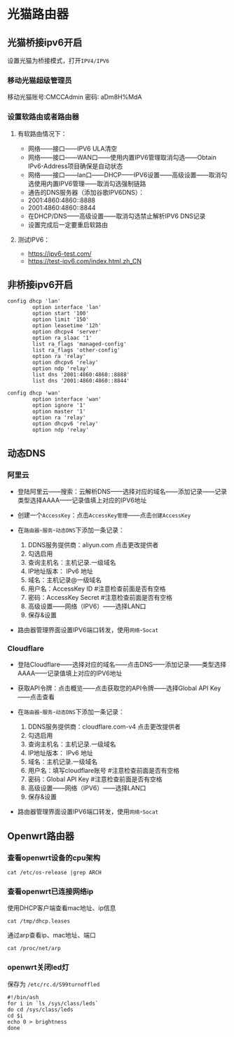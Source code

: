 # 光猫路由器

## 光猫桥接ipv6开启

设置光猫为桥接模式，打开`IPV4/IPV6`
### 移动光猫超级管理员
移动光猫账号∶CMCCAdmin 密码∶ aDm8H%MdA 
### 设置软路由或者路由器
1. 有软路由情况下：
   + 网络——接口——IPV6 ULA清空
   + 网络——接口——WAN口——使用内置IPV6管理取消勾选——Obtain IPv6-Address项目确保是自动状态
   + 网络——接口——lan口——DHCP——IPV6设置——高级设置——取消勾选使用内置IPV6管理——取消勾选强制链路
   + 通告的DNS服务器（添加谷歌IPV6DNS）：
   + 2001:4860:4860::8888
   + 2001:4860:4860::8844
   + 在DHCP/DNS——高级设置——取消勾选禁止解析IPV6 DNS记录
   + 设置完成后一定要重启软路由

2. 测试IPV6：
   + https://ipv6-test.com/
   + https://test-ipv6.com/index.html.zh_CN

## 非桥接ipv6开启
```
config dhcp 'lan'
        option interface 'lan'
        option start '100'
        option limit '150'
        option leasetime '12h'
        option dhcpv4 'server'
        option ra_slaac '1'
        list ra_flags 'managed-config'
        list ra_flags 'other-config'
        option ra 'relay'
        option dhcpv6 'relay'
        option ndp 'relay'
        list dns '2001:4860:4860::8888'
        list dns '2001:4860:4860::8844'

config dhcp 'wan'
        option interface 'wan'
        option ignore '1'
        option master '1'
        option ra 'relay'
        option dhcpv6 'relay'
        option ndp 'relay'
```
## 动态DNS
### 阿里云
+ 登陆阿里云——搜索：云解析DNS——选择对应的域名——添加记录——记录类型选择AAAA——记录值填上对应的IPV6地址
+ 创建一个`AccessKey`：点击`AccessKey管理`——点击`创建AccessKey`
+ 在`路由器`-`服务`-`动态DNS`下添加一条记录：
   1.	DDNS服务提供商：aliyun.com 点击更改提供者
   2.	勾选启用
   3.	查询主机名：主机记录.一级域名
   4.	IP地址版本： IPv6 地址
   5.	域名：主机记录@一级域名
   6.	用户名：AccessKey ID #注意检查前面是否有空格
   7.	密码：AccessKey Secret  #注意检查前面是否有空格
   8.	高级设置——网络（IPV6）——选择LAN口
   9.	保存&设置
   
+ 路由器管理界面设置IPV6端口转发，使用`网络`-`Socat`


### Cloudflare
+ 登陆Cloudflare——选择对应的域名——点击DNS——添加记录——类型选择AAAA——记录值填上对应的IPV6地址
+ 获取API令牌：点击概览——点击获取您的API令牌——选择Global API Key——点击查看
+ 在`路由器`-`服务`-`动态DNS`下添加一条记录：
   1.	DDNS服务提供商：cloudflare.com-v4 点击更改提供者
   2.	勾选启用
   3.	查询主机名：主机记录.一级域名
   4.	IP地址版本： IPv6 地址
   5.	域名：主机记录.一级域名
   6.	用户名：填写cloudflare账号 #注意检查前面是否有空格
   7.	密码：Global API Key  #注意检查前面是否有空格
   8.	高级设置——网络（IPV6）——选择LAN口
   9.	保存&设置

+ 路由器管理界面设置IPV6端口转发，使用`网络`-`Socat`

## Openwrt路由器

### 查看openwrt设备的cpu架构
```
cat /etc/os-release |grep ARCH
```
### 查看openwrt已连接网络ip

使用DHCP客户端查看mac地址、ip信息
```
cat /tmp/dhcp.leases
```
通过arp查看ip、mac地址、端口
```
cat /proc/net/arp
```

### openwrt关闭led灯

保存为 `/etc/rc.d/S99turnoffled`

```shell
#!/bin/ash
for i in `ls /sys/class/leds`
do cd /sys/class/leds
cd $i
echo 0 > brightness
done
```